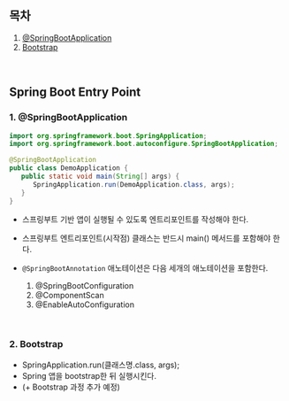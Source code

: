 ## 목차

1. [@SpringBootApplication](#1-@springbootapplication)
2. [Bootstrap](#2-bootstrap)
<br/>

## Spring Boot Entry Point

### 1. @SpringBootApplication

```java
import org.springframework.boot.SpringApplication;
import org.springframework.boot.autoconfigure.SpringBootApplication;

@SpringBootApplication
public class DemoApplication {
   public static void main(String[] args) {
      SpringApplication.run(DemoApplication.class, args);
   }
}
```

- 스프링부트 기반 앱이 실행될 수 있도록 엔트리포인트를 작성해야 한다.
- 스프링부트 엔트리포인트(시작점) 클래스는 반드시 main() 메서드를 포함해야 한다.
- `@SpringBootAnnotation` 애노테이션은 다음 세개의 애노테이션을 포함한다.

  1. @SpringBootConfiguration
  2. @ComponentScan
  3. @EnableAutoConfiguration
<br/>

### 2. Bootstrap

- SpringApplication.run(클래스명.class, args);
- Spring 앱을 bootstrap한 뒤 실행시킨다.
- (+ Bootstrap 과정 추가 예정)
